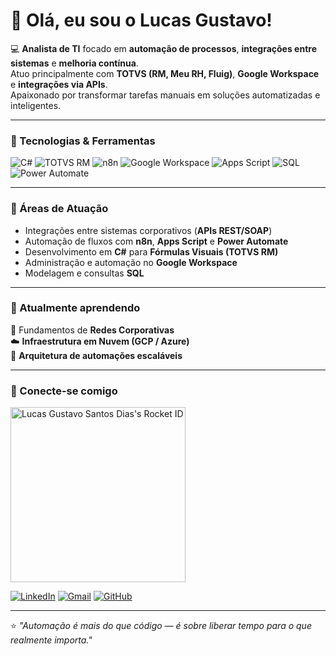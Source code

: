 # 👋 Olá, eu sou o Lucas Gustavo!

💻 **Analista de TI** focado em **automação de processos**, **integrações entre sistemas** e **melhoria contínua**.  
Atuo principalmente com **TOTVS (RM, Meu RH, Fluig)**, **Google Workspace** e **integrações via APIs**.  
Apaixonado por transformar tarefas manuais em soluções automatizadas e inteligentes.

---

### 🚀 Tecnologias & Ferramentas

![C#](https://img.shields.io/badge/C%23-239120?style=for-the-badge&logo=csharp&logoColor=white)
![TOTVS RM](https://img.shields.io/badge/TOTVS%20RM-007ACC?style=for-the-badge&logo=totvs&logoColor=white)
![n8n](https://img.shields.io/badge/n8n-EC3750?style=for-the-badge&logo=n8n&logoColor=white)
![Google Workspace](https://img.shields.io/badge/Google%20Workspace-4285F4?style=for-the-badge&logo=google&logoColor=white)
![Apps Script](https://img.shields.io/badge/Google%20Apps%20Script-34A853?style=for-the-badge&logo=google&logoColor=white)
![SQL](https://img.shields.io/badge/SQL-003B57?style=for-the-badge&logo=databricks&logoColor=white)
![Power Automate](https://img.shields.io/badge/Power%20Automate-0066FF?style=for-the-badge&logo=powerautomate&logoColor=white)

---

### 🧩 Áreas de Atuação
- Integrações entre sistemas corporativos (**APIs REST/SOAP**)
- Automação de fluxos com **n8n**, **Apps Script** e **Power Automate**
- Desenvolvimento em **C#** para **Fórmulas Visuais (TOTVS RM)**
- Administração e automação no **Google Workspace**
- Modelagem e consultas **SQL**

---

### 🧠 Atualmente aprendendo
📡 Fundamentos de **Redes Corporativas**  
☁️ **Infraestrutura em Nuvem (GCP / Azure)**  
🔁 **Arquitetura de automações escaláveis**

---

### 💼 Conecte-se comigo
<a href="https://app.rocketseat.com.br/me/lucas-gustavo" target="_blank">
  <img src="https://app.rocketseat.com.br/api/rocketid/share?slug=lucas-gustavo&type=card" width="280" alt="Lucas Gustavo Santos Dias's Rocket ID"/>
</a>

[![LinkedIn](https://img.shields.io/badge/LinkedIn-0A66C2?style=for-the-badge&logo=linkedin&logoColor=white)]([https://linkedin.com/in/lucasgustavo](https://www.linkedin.com/in/lucas-gustavo-76ab931a5))
[![Gmail](https://img.shields.io/badge/Email-lucasgustavo-D14836?style=for-the-badge&logo=gmail&logoColor=white)](lucasgustavo@grupobrisanet.com.br)
[![GitHub](https://img.shields.io/badge/GitHub-181717?style=for-the-badge&logo=github&logoColor=white)](https://github.com/lucas-gustavo22)

---

⭐ *"Automação é mais do que código — é sobre liberar tempo para o que realmente importa."*
